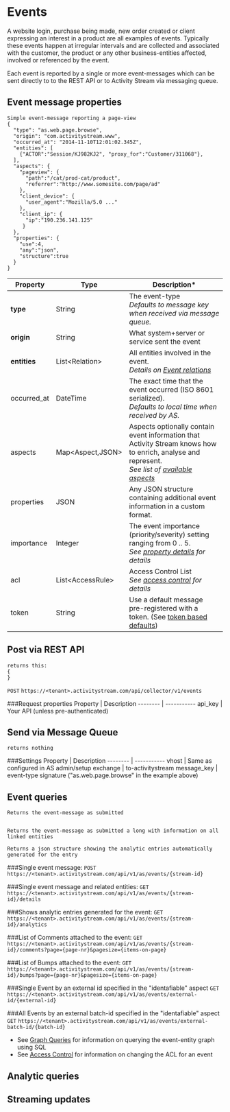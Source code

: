 # Events
A website login, purchase being made, new order created or client expressing an interest in a product are all examples of events. Typically these events happen at irregular intervals and are collected and associated with the customer, the product or any other business-entities affected, involved or referenced by the event.

Each event is reported by a single or more event-messages which can be sent directly to to the REST API or to Activity Stream via messaging queue.

## Event message properties
```shell
Simple event-message reporting a page-view
{
  "type": "as.web.page.browse",
  "origin": "com.activitystream.www",   
  "occurred_at": "2014-11-10T12:01:02.345Z",
  "entities": [
    {"ACTOR":"Session/KJ982KJ2", "proxy_for":"Customer/311068"},
  ],
  "aspects": {
    "pageview": {
      "path":"/cat/prod-cat/product",
      "referrer":"http://www.somesite.com/page/ad"
    },
    "client_device": {
      "user_agent":"Mozilla/5.0 ..."
    },
    "client_ip": {
      "ip":"190.236.141.125"
     }
  },
  "properties": {
    "use":4,
    "any":"json",
    "structure":true
  }
}
```

Property | Type | Description\*
-------- | ---- | -----------
**type** | String | The event-type </br>*Defaults to message key when received via message queue.*
**origin** | String | What system+server or service sent the event
**entities** | List\<Relation\> | All entities involved in the event.</br>*Details on [Event relations]()*
occurred_at| DateTime | The exact time that the event occurred (ISO 8601 serialized).</br>*Defaults to local time when received by AS.*
aspects| Map\<Aspect,JSON\>| Aspects optionally contain event information that Activity Stream knows how to enrich, analyse and represent.</br>*See list of [available aspects]()*
properties | JSON | Any JSON structure containing additional event information in a custom format.
importance | Integer | The event importance (priority/severity) setting ranging from 0 .. 5.</br>*See [property details]() for details*
acl | List\<AccessRule\> | Access Control List</br>*See [access control](#access-control) for details*
token | String | Use a default message pre-registered with a token. (See [token based defaults](#message-defaults-using-token))

## Post via REST API
```shell
returns this:
{
}
```
`POST` `https://<tenant>.activitystream.com/api/collector/v1/events`

###Request properties
Property | Description
-------- | -----------
api_key  | Your API (unless pre-authenticated)
   
## Send via Message Queue
```shell
returns nothing
```
###Settings
Property | Description
-------- | -----------
vhost | Same as configured in AS admin/setup
exchange | to-activitystream
message_key | event-type signature ("as.web.page.browse" in the example above)

## Event queries
```shell
Returns the event-message as submitted


Returns the event-message as submitted a long with information on all linked entities

Returns a json structure showing the analytic entries automatically generated for the entry
```

###Single event message:
`POST` `https://<tenant>.activitystream.com/api/v1/as/events/{stream-id}`

###Single event message and related entities:
`GET` `https://<tenant>.activitystream.com/api/v1/as/events/{stream-id}/details`

###Shows analytic entries generated for the event:
`GET` `https://<tenant>.activitystream.com/api/v1/as/events/{stream-id}/analytics` 

###List of Comments attached to the event:
`GET` `https://<tenant>.activitystream.com/api/v1/as/events/{stream-id}/comments?page={page-nr}&pagesize={items-on-page}` 

###List of Bumps attached to the event:
`GET` `https://<tenant>.activitystream.com/api/v1/as/events/{stream-id}/bumps?page={page-nr}&pagesize={items-on-page}` 

###Single Event by an external id specified in the "identafiable" aspect
`GET` `https://<tenant>.activitystream.com/api/v1/as/events/external-id/{external-id}` 

###All Events by an external batch-id specified in the "identafiable" aspect
`GET` `https://<tenant>.activitystream.com/api/v1/as/events/external-batch-id/{batch-id}` 

* See [Graph Queries]() for information on querying the event-entity graph using SQL
* See [Access Control]() for information on changing the ACL for an event

## Analytic queries
## Streaming updates
